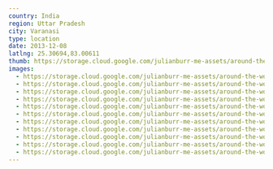 ```yaml
---
country: India
region: Uttar Pradesh
city: Varanasi
type: location
date: 2013-12-08
latlng: 25.30694,83.00611
thumb: https://storage.cloud.google.com/julianburr-me-assets/around-the-world/india/varanasi/IMG_1743--thumb.JPG
images:
  - https://storage.cloud.google.com/julianburr-me-assets/around-the-world/india/varanasi/IMG_1738.JPG
  - https://storage.cloud.google.com/julianburr-me-assets/around-the-world/india/varanasi/IMG_1783.JPG
  - https://storage.cloud.google.com/julianburr-me-assets/around-the-world/india/varanasi/IMG_1743.JPG
  - https://storage.cloud.google.com/julianburr-me-assets/around-the-world/india/varanasi/IMG_1737.JPG
  - https://storage.cloud.google.com/julianburr-me-assets/around-the-world/india/varanasi/IMG_1735.JPG
  - https://storage.cloud.google.com/julianburr-me-assets/around-the-world/india/varanasi/IMG_1736.JPG
  - https://storage.cloud.google.com/julianburr-me-assets/around-the-world/india/varanasi/IMG_1747.JPG
  - https://storage.cloud.google.com/julianburr-me-assets/around-the-world/india/varanasi/IMG_1784.JPG
  - https://storage.cloud.google.com/julianburr-me-assets/around-the-world/india/varanasi/IMG_1772.JPG
  - https://storage.cloud.google.com/julianburr-me-assets/around-the-world/india/varanasi/IMG_1750.JPG
  - https://storage.cloud.google.com/julianburr-me-assets/around-the-world/india/varanasi/IMG_1773.JPG
---
```

